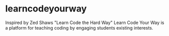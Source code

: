 # learncodeyourway
Inspired by Zed Shaws "Learn Code the Hard Way" Learn Code Your Way is a platform for teaching coding by engaging students existing interests.
